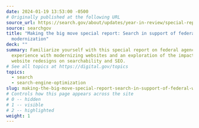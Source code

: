 ```yaml
---
date: 2024-01-19 13:53:00 -0500
# Originally published at the following URL
source_url: https://search.gov/about/updates/year-in-review/special-report/overview.html
source: searchgov
title: "Making the big move special report: Search in support of federal web
  modernization"
deck: ""
summary: Familiarize yourself with this special report on federal agency
  experience with modernizing websites and an exploration of the impact of
  website redesigns on searchability and SEO.
# See all topics at https://digital.gov/topics
topics:
  - search
  - search-engine-optimization
slug: making-the-big-move-special-report-search-in-support-of-federal-web-modernization
# Controls how this page appears across the site
# 0 -- hidden
# 1 -- visible
# 2 -- highlighted
weight: 1
---
```

